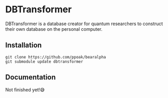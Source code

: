 # DBTransformer

DBTransformer is a database creator for quantum researchers to construct their own database on the personal computer.

## Installation

```shell
git clone https://github.com/ppoak/bearalpha
git submodule update dbtransformer
```

## Documentation

Not finished yet!😅
